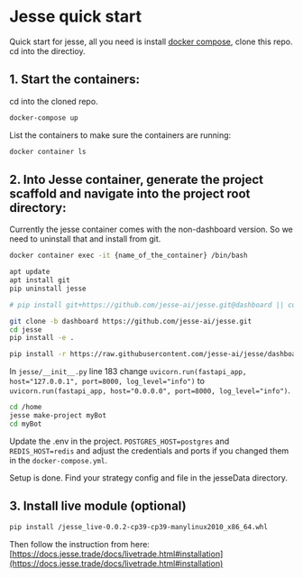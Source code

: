 # Jesse quick start

Quick start for jesse, all you need is install [docker  compose](https://docs.docker.com/compose), clone this repo.
cd into the directioy.

## 1. Start the containers:

cd into the cloned repo.

```sh
docker-compose up
```

List the containers to make sure the containers are running:

```sh
docker container ls
```

## 2. Into Jesse container, generate the project scaffold and navigate into the project root directory:

Currently the jesse container comes with the non-dashboard version. 
So we need to uninstall that and install from git.

```sh
docker container exec -it {name_of_the_container} /bin/bash

apt update
apt install git
pip uninstall jesse

# pip install git+https://github.com/jesse-ai/jesse.git@dashboard || currently a change in the source code is needed to work with docker. Use editable install:

git clone -b dashboard https://github.com/jesse-ai/jesse.git
cd jesse
pip install -e .

pip install -r https://raw.githubusercontent.com/jesse-ai/jesse/dashboard/requirements.txt
```

In `jesse/__init__.py` line 183 change `uvicorn.run(fastapi_app, host="127.0.0.1", port=8000, log_level="info")` to `uvicorn.run(fastapi_app, host="0.0.0.0", port=8000, log_level="info")`.

```sh
cd /home
jesse make-project myBot
cd myBot
```

Update the .env in the project. `POSTGRES_HOST=postgres` and `REDIS_HOST=redis` and adjust the credentials and ports if you changed them in the `docker-compose.yml`.

Setup is done. Find your strategy config and file in the jesseData directory.

## 3. Install live module (optional)
```sh
pip install /jesse_live-0.0.2-cp39-cp39-manylinux2010_x86_64.whl
```
Then follow the instruction from here: [https://docs.jesse.trade/docs/livetrade.html#installation](https://docs.jesse.trade/docs/livetrade.html#installation) 
